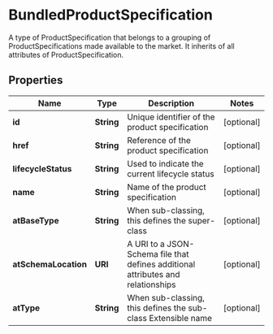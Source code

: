 

# BundledProductSpecification

A type of ProductSpecification that belongs to a grouping of ProductSpecifications made available to the market. It inherits of all attributes of ProductSpecification.
## Properties

Name | Type | Description | Notes
------------ | ------------- | ------------- | -------------
**id** | **String** | Unique identifier of the product specification |  [optional]
**href** | **String** | Reference of the product specification |  [optional]
**lifecycleStatus** | **String** | Used to indicate the current lifecycle status |  [optional]
**name** | **String** | Name of the product specification |  [optional]
**atBaseType** | **String** | When sub-classing, this defines the super-class |  [optional]
**atSchemaLocation** | **URI** | A URI to a JSON-Schema file that defines additional attributes and relationships |  [optional]
**atType** | **String** | When sub-classing, this defines the sub-class Extensible name |  [optional]




